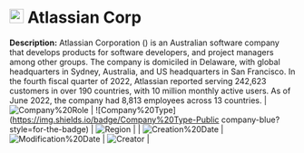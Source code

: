 
# <img src="https://www.atlassian.com/apple-touch-icon.png" alt="Atlassian Corp Logo" height="25px" title="Atlassian Corp" /> Atlassian Corp

**Description:** Atlassian Corporation () is an Australian software company that develops products for software developers, and project managers among other groups. The company is domiciled in Delaware, with global headquarters in Sydney, Australia, and US headquarters in San Francisco.  In the fourth fiscal quarter of 2022, Atlassian reported serving 242,623 customers in over 190 countries, with 10 million monthly active users. As of June 2022, the company had 8,813 employees across 13 countries.
 | ![Company%20Role](https://img.shields.io/badge/Company%20Role-undefined-blue?style=for-the-badge) | ![Company%20Type](https://img.shields.io/badge/Company%20Type-Public company-blue?style=for-the-badge) | ![Region](https://img.shields.io/badge/Region-AMER-blue?style=for-the-badge) | 
 | ![Creation%20Date](https://img.shields.io/badge/Creation%20Date-2024-01-14T00%3A18%3A25.693Z-blue?style=for-the-badge) | ![Modification%20Date](https://img.shields.io/badge/Modification%20Date-2024-01-14T00%3A18%3A25.693Z-blue?style=for-the-badge) | ![Creator](https://img.shields.io/badge/Creator-miha42-github-blue?style=for-the-badge) | 
